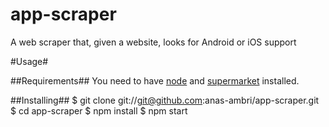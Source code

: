 app-scraper
===========

A web scraper that, given a website, looks for Android or iOS support

#Usage#

##Requirements##
You need to have [node](http://nodejs.org) and [supermarket](https://github.com/jberkel/supermarket) installed.

##Installing##
	$ git clone git://git@github.com:anas-ambri/app-scraper.git
	$ cd app-scraper
	$ npm install
	$ npm start


